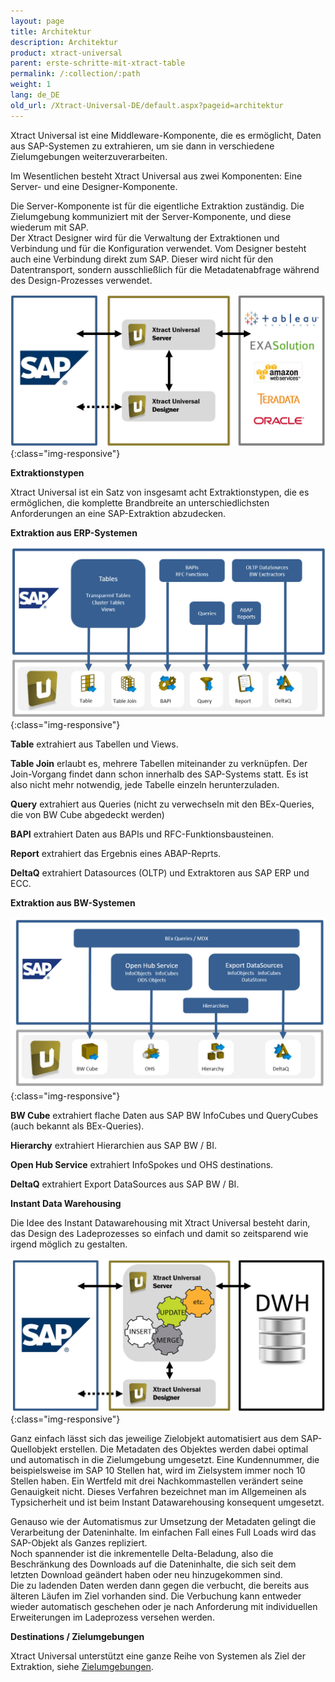```yaml
---
layout: page
title: Architektur
description: Architektur
product: xtract-universal
parent: erste-schritte-mit-xtract-table
permalink: /:collection/:path
weight: 1
lang: de_DE
old_url: /Xtract-Universal-DE/default.aspx?pageid=architektur
---
```


Xtract Universal ist eine Middleware-Komponente, die es ermöglicht, Daten aus SAP-Systemen zu extrahieren, um sie dann in verschiedene Zielumgebungen weiterzuverarbeiten.

Im Wesentlichen besteht Xtract Universal aus zwei Komponenten: Eine Server- und eine Designer-Komponente.

Die Server-Komponente ist für die eigentliche Extraktion zuständig. Die Zielumgebung kommuniziert mit der Server-Komponente, und diese wiederum mit SAP. <br>
Der Xtract Designer wird für die Verwaltung der Extraktionen und Verbindung und für die Konfiguration verwendet. Vom Designer besteht auch eine Verbindung direkt zum SAP. Dieser wird nicht für den Datentransport, sondern ausschließlich für die Metadatenabfrage während des Design-Prozesses verwendet. 

![xu-arch-01](/img/content/xu-arch-01.jpg){:class="img-responsive"}

**Extraktionstypen** 

Xtract Universal ist ein Satz von insgesamt acht Extraktionstypen, die es ermöglichen, die komplette Brandbreite an unterschiedlichsten Anforderungen an eine SAP-Extraktion abzudecken.

**Extraktion aus ERP-Systemen**

![xu-arch-03](/img/content/xu-arch-03.jpg){:class="img-responsive"}

**Table** extrahiert aus Tabellen und Views.

**Table Join** erlaubt es, mehrere Tabellen miteinander zu verknüpfen. 
Der Join-Vorgang findet dann schon innerhalb des SAP-Systems statt. Es ist also nicht mehr notwendig, jede Tabelle einzeln herunterzuladen.

**Query** extrahiert aus Queries (nicht zu verwechseln mit den BEx-Queries, die von BW Cube abgedeckt werden)

**BAPI** extrahiert Daten aus BAPIs und RFC-Funktionsbausteinen.

**Report** extrahiert das Ergebnis eines ABAP-Reprts.

**DeltaQ** extrahiert Datasources (OLTP) und Extraktoren aus SAP ERP und ECC.

**Extraktion aus BW-Systemen**

![xu-arch-04](/img/content/xu-arch-04.jpg){:class="img-responsive"}

**BW Cube** extrahiert flache Daten aus SAP BW InfoCubes und QueryCubes (auch bekannt als BEx-Queries).

**Hierarchy** extrahiert Hierarchien aus SAP BW / BI.

**Open Hub Service** extrahiert InfoSpokes und OHS destinations.

**DeltaQ** extrahiert Export DataSources aus SAP BW / BI.

**Instant Data Warehousing**

Die Idee des Instant Datawarehousing mit Xtract Universal besteht darin, das Design des Ladeprozesses so einfach und damit so zeitsparend wie irgend möglich zu gestalten.

![xu-arch-02](/img/content/xu-arch-02.jpg){:class="img-responsive"}

Ganz einfach lässt sich das jeweilige Zielobjekt automatisiert aus dem SAP-Quellobjekt erstellen. Die Metadaten des Objektes werden dabei optimal und automatisch in die Zielumgebung umgesetzt. Eine Kundennummer, die beispielsweise im SAP 10 Stellen hat, wird im Zielsystem immer noch 10 Stellen haben. Ein Wertfeld mit drei Nachkommastellen verändert seine Genauigkeit nicht. Dieses Verfahren bezeichnet man im Allgemeinen als Typsicherheit und ist beim Instant Datawarehousing konsequent umgesetzt.

Genauso wie der Automatismus zur Umsetzung der Metadaten gelingt die Verarbeitung der Dateninhalte. Im einfachen Fall eines Full Loads wird das SAP-Objekt als Ganzes repliziert.<br> 
Noch spannender ist die inkrementelle Delta-Beladung, also die Beschränkung des Downloads auf die Dateninhalte, die sich seit dem letzten Download geändert haben oder neu hinzugekommen sind. <br>
Die zu ladenden Daten werden dann gegen die verbucht, die bereits aus älteren Läufen im Ziel vorhanden sind. Die Verbuchung kann entweder wieder automatisch geschehen oder je nach Anforderung mit individuellen Erweiterungen im Ladeprozess versehen werden.

**Destinations / Zielumgebungen** 

Xtract Universal unterstützt eine ganze Reihe von Systemen als Ziel der Extraktion, siehe [Zielumgebungen](../xu-zielumgebungen).

